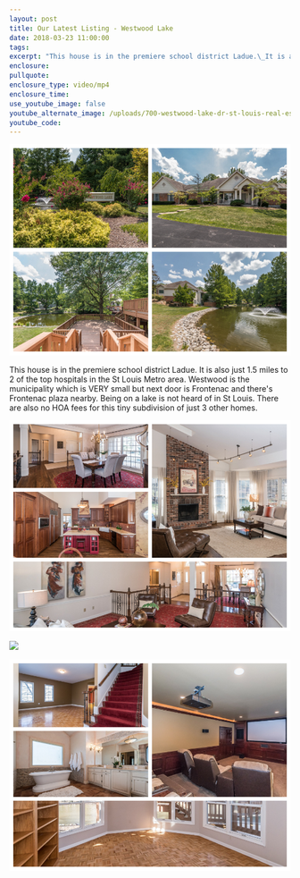 ```yaml
---
layout: post
title: Our Latest Listing - Westwood Lake
date: 2018-03-23 11:00:00
tags:
excerpt: "This house is in the premiere school district Ladue.\_It is also just 1.5 miles to 2 of the top hospitals in the St Louis Metro area."
enclosure:
pullquote:
enclosure_type: video/mp4
enclosure_time:
use_youtube_image: false
youtube_alternate_image: /uploads/700-westwood-lake-dr-st-louis-real-estate.jpg
youtube_code:
---
```


![](/uploads/700-westwood-lake-drive-st-louis-mo-for-sale.jpg)

This house is in the premiere school district Ladue. It is also just 1.5 miles to 2 of the top hospitals in the St Louis Metro area. Westwood is the municipality which is VERY small but next door is Frontenac and there's Frontenac plaza nearby. Being on a lake is not heard of in St Louis. There are also no HOA fees for this tiny subdivision of just 3 other homes.

![](/uploads/700-westwood-lake-dr-st-louis-home-for-sale.jpg)

![](blob:https://app.cloudcannon.com/f7435fc4-0762-4fdf-b2f9-329e2cd56221)

![](/uploads/700-westwood-lake-dr-interiors---s-hea---remax-4-of-53-fotor-collage.jpg)